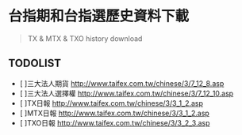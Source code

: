 # 台指期和台指選歷史資料下載  
> TX & MTX & TXO history download

## TODOLIST

- [ ]三大法人期貨	http://www.taifex.com.tw/chinese/3/7_12_8.asp
- [ ]三大法人選擇權	http://www.taifex.com.tw/chinese/3/7_12_10.asp
- [ ]TX日報	http://www.taifex.com.tw/chinese/3/3_1_2.asp
- [ ]MTX日報	http://www.taifex.com.tw/chinese/3/3_1_2.asp
- [ ]TXO日報	http://www.taifex.com.tw/chinese/3/3_2_3.asp
